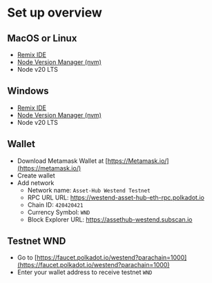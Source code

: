 # Set up overview

## MacOS or Linux
- [Remix IDE](https://remix.ethereum.org/#lang=en&optimize=false&runs=200&evmVersion=null)
- [Node Version Manager (nvm)](https://remix.ethereum.org/#lang=en&optimize=false&runs=200&evmVersion=null)
- Node v20 LTS

## Windows
- [Remix IDE](https://remix.ethereum.org/#lang=en&optimize=false&runs=200&evmVersion=null)
- [Node Version Manager (nvm)](https://remix.ethereum.org/#lang=en&optimize=false&runs=200&evmVersion=null)
- Node v20 LTS

## Wallet
- Download Metamask Wallet at [https://Metamask.io/](https://metamask.io/)
- Create wallet
- Add network
  - Network name: `Asset-Hub Westend Testnet`
  - RPC URL URL: https://westend-asset-hub-eth-rpc.polkadot.io
  - Chain ID: `420420421`
  - Currency Symbol: `WND`
  - Block Explorer URL: https://assethub-westend.subscan.io
  
## Testnet WND
- Go to [https://faucet.polkadot.io/westend?parachain=1000](https://faucet.polkadot.io/westend?parachain=1000)
- Enter your wallet address to receive testnet `WND`